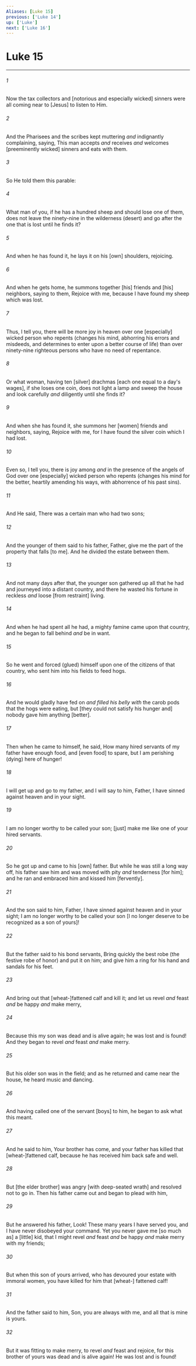```yaml
---
Aliases: [Luke 15]
previous: ['Luke 14']
up: ['Luke']
next: ['Luke 16']
---
```

# Luke 15

***














###### 1 






Now the tax collectors and [notorious and especially wicked] sinners were all coming near to [Jesus] to listen to Him. 













###### 2 






And the Pharisees and the scribes kept muttering _and_ indignantly complaining, saying, This man accepts _and_ receives _and_ welcomes [preeminently wicked] sinners and eats with them. 













###### 3 






So He told them this parable: 













###### 4 






What man of you, if he has a hundred sheep and should lose one of them, does not leave the ninety-nine in the wilderness (desert) and go after the one that is lost until he finds it? 













###### 5 






And when he has found it, he lays it on his [own] shoulders, rejoicing. 













###### 6 






And when he gets home, he summons together [his] friends and [his] neighbors, saying to them, Rejoice with me, because I have found my sheep which was lost. 













###### 7 






Thus, I tell you, there will be more joy in heaven over one [especially] wicked person who repents (changes his mind, abhorring his errors and misdeeds, and determines to enter upon a better course of life) than over ninety-nine righteous persons who have no need of repentance. 













###### 8 






Or what woman, having ten [silver] drachmas [each one equal to a day's wages], if she loses one coin, does not light a lamp and sweep the house and look carefully _and_ diligently until she finds it? 













###### 9 






And when she has found it, she summons her [women] friends and neighbors, saying, Rejoice with me, for I have found the silver coin which I had lost. 













###### 10 






Even so, I tell you, there is joy among _and_ in the presence of the angels of God over one [especially] wicked person who repents (changes his mind for the better, heartily amending his ways, with abhorrence of his past sins). 













###### 11 






And He said, There was a certain man who had two sons; 













###### 12 






And the younger of them said to his father, Father, give me the part of the property that falls [to me]. And he divided the estate between them. 













###### 13 






And not many days after that, the younger son gathered up all that he had and journeyed into a distant country, and there he wasted his fortune in reckless _and_ loose [from restraint] living. 













###### 14 






And when he had spent all he had, a mighty famine came upon that country, and he began to fall behind _and_ be in want. 













###### 15 






So he went and forced (glued) himself upon one of the citizens of that country, who sent him into his fields to feed hogs. 













###### 16 






And he would gladly have fed on _and_ _filled his belly with_ the carob pods that the hogs were eating, but [they could not satisfy his hunger and] nobody gave him anything [better]. 













###### 17 






Then when he came to himself, he said, How many hired servants of my father have enough food, and [even food] to spare, but I am perishing (dying) here of hunger! 













###### 18 






I will get up and go to my father, and I will say to him, Father, I have sinned against heaven and in your sight. 













###### 19 






I am no longer worthy to be called your son; [just] make me like one of your hired servants. 













###### 20 






So he got up and came to his [own] father. But while he was still a long way off, his father saw him and was moved with pity _and_ tenderness [for him]; and he ran and embraced him and kissed him [fervently]. 













###### 21 






And the son said to him, Father, I have sinned against heaven and in your sight; I am no longer worthy to be called your son [I no longer deserve to be recognized as a son of yours]! 













###### 22 






But the father said to his bond servants, Bring quickly the best robe (the festive robe of honor) and put it on him; and give him a ring for his hand and sandals for his feet. 













###### 23 






And bring out that [wheat-]fattened calf and kill it; and let us revel _and_ feast _and_ be happy _and_ make merry, 













###### 24 






Because this my son was dead and is alive again; he was lost and is found! And they began to revel _and_ feast _and_ make merry. 













###### 25 






But his older son was in the field; and as he returned and came near the house, he heard music and dancing. 













###### 26 






And having called one of the servant [boys] to him, he began to ask what this meant. 













###### 27 






And he said to him, Your brother has come, and your father has killed that [wheat-]fattened calf, because he has received him back safe and well. 













###### 28 






But [the elder brother] was angry [with deep-seated wrath] and resolved not to go in. Then his father came out and began to plead with him, 













###### 29 






But he answered his father, Look! These many years I have served you, and I have never disobeyed your command. Yet you never gave me [so much as] a [little] kid, that I might revel _and_ feast _and_ be happy _and_ make merry with my friends; 













###### 30 






But when this son of yours arrived, who has devoured your estate with immoral women, you have killed for him that [wheat-] fattened calf! 













###### 31 






And the father said to him, Son, you are always with me, and all that is mine is yours. 













###### 32 






But it was fitting to make merry, to revel _and_ feast and rejoice, for this brother of yours was dead and is alive again! He was lost and is found!
